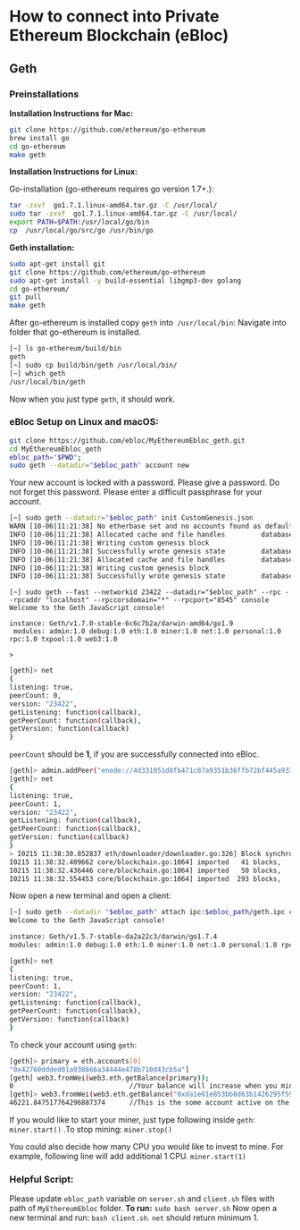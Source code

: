 # **How to connect into Private Ethereum Blockchain (eBloc)**

## **Geth**

### **Preinstallations**

**Installation Instructions for Mac:**

```bash
git clone https://github.com/ethereum/go-ethereum
brew install go
cd go-ethereum
make geth
```
**Installation Instructions for Linux:**

Go-installation (go-ethereum requires go version 1.7+.):
```bash
tar -zxvf  go1.7.1.linux-amd64.tar.gz -C /usr/local/
sudo tar -zxvf  go1.7.1.linux-amd64.tar.gz -C /usr/local/
export PATH=$PATH:/usr/local/go/bin
cp  /usr/local/go/src/go /usr/bin/go
```

**Geth installation:**

```bash
sudo apt-get install git
git clone https://github.com/ethereum/go-ethereum
sudo apt-get install -y build-essential libgmp3-dev golang
cd go-ethereum/
git pull
make geth
```

After go-ethereum is installed copy `geth` into` /usr/local/bin`:
Navigate into folder that go-ethereum is installed.

```bash
[~] ls go-ethereum/build/bin
geth
[~] sudo cp build/bin/geth /usr/local/bin/
[~] which geth
/usr/local/bin/geth
```
Now when you just type `geth`, it should work.

### **eBloc Setup on Linux and macOS:**

```bash
git clone https://github.com/ebloc/MyEthereumEbloc_geth.git
cd MyEthereumEbloc_geth
ebloc_path="$PWD";
sudo geth --datadir="$ebloc_path" account new
```
Your new account is locked with a password. Please give a password. Do not forget this password. Please enter a difficult passphrase for your account.

```bash
[~] sudo geth --datadir="$ebloc_path" init CustomGenesis.json
WARN [10-06|11:21:38] No etherbase set and no accounts found as default
INFO [10-06|11:21:38] Allocated cache and file handles         database=/Users/user/MyEthereumEbloc/geth/chaindata cache=16 handles=16
INFO [10-06|11:21:38] Writing custom genesis block
INFO [10-06|11:21:38] Successfully wrote genesis state         database=chaindata                      hash=a6e0e1...dab438
INFO [10-06|11:21:38] Allocated cache and file handles         database=/Users/user/MyEthereumEbloc/geth/lightchaindata cache=16 handles=16
INFO [10-06|11:21:38] Writing custom genesis block
INFO [10-06|11:21:38] Successfully wrote genesis state         database=lightchaindata                      hash=a6e0e1...dab438
```

```
[~] sudo geth --fast --networkid 23422 --datadir="$ebloc_path" --rpc --rpcaddr "localhost" --rpccorsdomain="*" --rpcport="8545" console
Welcome to the Geth JavaScript console!

instance: Geth/v1.7.0-stable-6c6c7b2a/darwin-amd64/go1.9
 modules: admin:1.0 debug:1.0 eth:1.0 miner:1.0 net:1.0 personal:1.0 rpc:1.0 txpool:1.0 web3:1.0

>
```

```bash
[geth]> net
{
listening: true,
peerCount: 0,
version: "23422",
getListening: function(callback),
getPeerCount: function(callback),
getVersion: function(callback)
}
```

`peerCount` should be **1**, if you are successfully connected into eBloc.

```bash
[geth]> admin.addPeer("enode://4d331051d8fb471c87a9351b36ffb72bf445a9337727d229e03c668f99897264bf11e1b897b1561f5889825e2211b06858139fa469fdf73c64d43a567ea72479@193.140.197.95:3000");
[geth]> net
{
listening: true,
peerCount: 1,
version: "23422",
getListening: function(callback),
getPeerCount: function(callback),
getVersion: function(callback)
}
> I0215 11:38:30.852837 eth/downloader/downloader.go:326] Block synchronisation started
I0215 11:38:32.409662 core/blockchain.go:1064] imported   41 blocks,     0 txs (  0.000 Mg) in 805.525ms ( 0.000 Mg/s). #1401 [1e5a0d22... / 28f66e6b...]
I0215 11:38:32.436446 core/blockchain.go:1064] imported   50 blocks,     0 txs (  0.000 Mg) in  26.172ms ( 0.000 Mg/s). #1451 [b0a79eeb... / ecaada4b...]
I0215 11:38:32.554453 core/blockchain.go:1064] imported  293 blocks,     0 txs (  0.000 Mg) in 115.579ms ( 0.000 Mg/s). #1744 [ff3e8799... / 44aa42ef...]
```
Now open a new terminal and open a client:

```bash
[~] sudo geth --datadir "$ebloc_path" attach ipc:$ebloc_path/geth.ipc console
Welcome to the Geth JavaScript console!

instance: Geth/v1.5.7-stable-da2a22c3/darwin/go1.7.4
modules: admin:1.0 debug:1.0 eth:1.0 miner:1.0 net:1.0 personal:1.0 rpc:1.0 txpool:1.0 web3:1.0

[geth]> net
{
listening: true,
peerCount: 1,
version: "23422",
getListening: function(callback),
getPeerCount: function(callback),
getVersion: function(callback)
}
```
To check your account using `geth`:

```bash
[geth]> primary = eth.accounts[0]
"0x42760ddded01a938666a34444e478b710d43cb5a"]
[geth] web3.fromWei(web3.eth.getBalance(primary));
0                             //Your balance will increase when you mine.
[geth]> web3.fromWei(web3.eth.getBalance("0xda1e61e853bb8d63b1426295f59cb45a34425b63"));
46221.847517764296887374      //This is the some account active on the Blockchain. If you are connected into eBloc, you should see it.
```
If you would like to start your miner, just type following inside `geth`: `miner.start()` .To stop mining:
`miner.stop()`

You could also decide how many CPU you would like to invest to mine. For example, following line will add additional 1 CPU.
`miner.start(1)`

### **Helpful Script:**

Please update `ebloc_path` variable on `server.sh` and `client.sh` files with path of `MyEthereumEbloc` folder.
**To run:** `sudo bash server.sh`
Now open a new terminal and run: `bash client.sh`. `net` should return minimum 1.